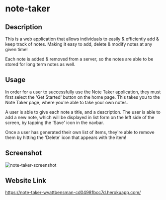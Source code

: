 # note-taker

## Description

This is a web application that allows individuals to easily & efficiently add & keep track of notes. Making it easy to add, delete & modify notes at any given time!

Each note is added & removed from a server, so the notes are able to be stored for long term notes as well.

## Usage

In order for a user to successfully use the Note Taker application, they must first select the 'Get Started' button on the home page. This takes you to the Note Taker page, where you're able to take your own notes.

A user is able to give each note a title, and a description. The user is able to add a new note, which will be displayed in list form on the left side of the screen, by tapping the 'Save' icon in the navbar.

Once a user has generated their own list of items, they're able to remove them by hitting the 'Delete' icon that appears with the item!

## Screenshot
![note-taker-screenshot](https://github.com/WyattBensman/the-merry-wishlist/assets/126895244/5522b053-b255-4fda-a44b-ff51c0be2966)

## Website Link
https://note-taker-wyattbensman-cd04981bcc7d.herokuapp.com/
